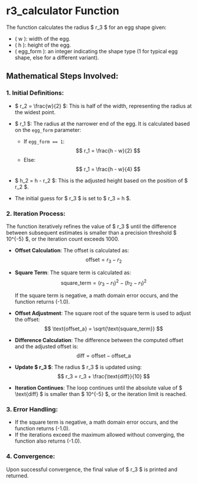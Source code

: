 
# r3_calculator Function
The function calculates the radius $ r_3 $ for an egg shape given:
- \( w \): width of the egg.
- \( h \): height of the egg.
- \( egg\_form \): an integer indicating the shape type (1 for typical egg shape, else for a different variant).

## Mathematical Steps Involved:

### 1. Initial Definitions:
- $ r_2 = \frac{w}{2} $: This is half of the width, representing the radius at the widest point.
- $ r_1 $: The radius at the narrower end of the egg. It is calculated based on the `egg_form` parameter:
   - If `egg_form == 1`:
     $$ r_1 = \frac{h - w}{2} $$
   - Else:
     $$ r_1 = \frac{h - w}{4} $$

- $ h_2 = h - r_2 $: This is the adjusted height based on the position of $ r_2 $.
- The initial guess for $ r_3 $ is set to $ r_3 = h $.

### 2. Iteration Process:
The function iteratively refines the value of $ r_3 $ until the difference between subsequent estimates is smaller than a precision threshold $ 10^{-5} $, or the iteration count exceeds 1000.

- **Offset Calculation**: The offset is calculated as:
  $$ \text{offset} = r_3 - r_2 $$

- **Square Term**: The square term is calculated as:
  $$ \text{square_term} = (r_3 - r_1)^2 - (h_2 - r_1)^2 $$

  If the square term is negative, a math domain error occurs, and the function returns \(-1.0\).

- **Offset Adjustment**: The square root of the square term is used to adjust the offset:
  $$ \text{offset_a} = \sqrt{\text{square_term}} $$

- **Difference Calculation**: The difference between the computed offset and the adjusted offset is:
  $$ \text{diff} = \text{offset} - \text{offset_a} $$

- **Update $ r_3 $**: The radius $ r_3 $ is updated using:
  $$ r_3 = r_3 + \frac{\text{diff}}{10} $$

- **Iteration Continues**: The loop continues until the absolute value of $ \text{diff} $ is smaller than $ 10^{-5} $, or the iteration limit is reached.

### 3. Error Handling:
- If the square term is negative, a math domain error occurs, and the function returns \(-1.0\).
- If the iterations exceed the maximum allowed without converging, the function also returns \(-1.0\).

### 4. Convergence:
Upon successful convergence, the final value of $ r_3 $ is printed and returned.
